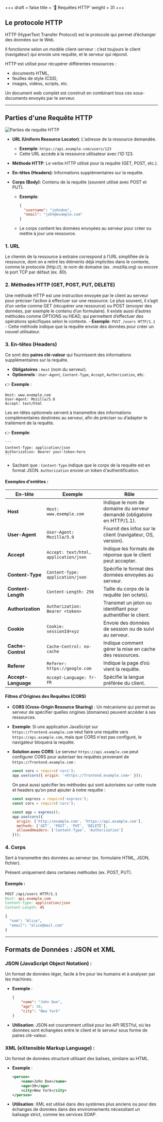 +++
draft = false
title = '📘 Requêtes HTTP'
weight = 31
+++

## **Le protocole HTTP**

HTTP (HyperText Transfer Protocol) est le protocole qui permet d’échanger des données sur le Web.

Il fonctionne selon un modèle client-serveur : c’est toujours le client (navigateur) qui envoie une requête, et le serveur qui répond.

HTTP est utilisé pour récupérer différentes ressources :
- documents HTML,
- feuilles de style (CSS),
- images, vidéos, scripts, etc.

Un document web complet est construit en combinant tous ces sous-documents envoyés par le serveur.

---

## **Parties d'une Requête HTTP**

![Parties de requête HTTP](/420-514/images/parties_http_req.svg)

- **URL (Uniform Resource Locator)**: L'adresse de la ressource demandée.
    - **Exemple**: `https://api.example.com/users/123`
    - Cette URL accède à la ressource utilisateur avec l'ID 123.
- **Méthode HTTP**: Le verbe HTTP utilisé pour la requête (GET, POST, etc.).

- **En-têtes (Headers)**: Informations supplémentaires sur la requête.

- **Corps (Body)**: Contenu de la requête (souvent utilisé avec POST et PUT).
    - **Exemple**:
        
        ```json
        {
          "username": "johndoe",
          "email": "john@example.com"
        }
        ```
        
    - Le corps contient les données envoyées au serveur pour créer ou mettre à jour une ressource.


### 1. URL
Le chemin de la ressource à extraire correspond à l’URL simplifiée de la ressource, dont on a retiré les éléments déjà implicites dans le contexte, comme le protocole (http://), le nom de domaine (ex. .mozilla.org) ou encore le port TCP par défaut (ex. 80).


### 2. Méthodes HTTP (GET, POST, PUT, DELETE)
Une méthode HTTP est une instruction envoyée par le client au serveur pour préciser l’action à effectuer sur une ressource.
Le plus souvent, il s’agit d’un verbe comme GET (récupérer une ressource) ou POST (envoyer des données, par exemple le contenu d’un formulaire).
Il existe aussi d’autres méthodes comme OPTIONS ou HEAD, qui permettent d’effectuer des opérations spécifiques selon le contexte.
    - **Exemple**: `POST /users HTTP/1.1`
    - Cette méthode indique que la requête envoie des données pour créer un nouvel utilisateur.


### 3. En-têtes (Headers)
Ce sont des **paires clé-valeur** qui fournissent des informations supplémentaires sur la requête.

* **Obligatoires** : `Host` (nom du serveur).
* **Optionnels** : `User-Agent`, `Content-Type`, `Accept`, `Authorization`, etc.

👉 **Exemple** :

```
Host: www.exemple.com
User-Agent: Mozilla/5.0
Accept: text/html
```
Les en-têtes optionnels servent à transmettre des informations complémentaires destinées au serveur, afin de préciser ou d’adapter le traitement de la requête.

👉 **Exemple**:
    
    ```
    Content-Type: application/json
    Authorization: Bearer your-token-here
    ```
    
- Sachant que : `Content-Type` indique que le corps de la requête est en format JSON. `Authorization` envoie un token d'authentification.

#### Exemples d'entêtes :
| En-tête             | Exemple                               | Rôle                                                                    |
| ------------------- | ------------------------------------- | ----------------------------------------------------------------------- |
| **Host**            | `Host: www.exemple.com`               | Indique le nom de domaine du serveur demandé (obligatoire en HTTP/1.1). |
| **User-Agent**      | `User-Agent: Mozilla/5.0`             | Fournit des infos sur le client (navigateur, OS, version).              |
| **Accept**          | `Accept: text/html, application/json` | Indique les formats de réponse que le client peut accepter.             |
| **Content-Type**    | `Content-Type: application/json`      | Spécifie le format des données envoyées au serveur.                     |
| **Content-Length**  | `Content-Length: 256`                 | Taille du corps de la requête (en octets).                              |
| **Authorization**   | `Authorization: Bearer <token>`       | Transmet un jeton ou identifiant pour authentifier le client.           |
| **Cookie**          | `Cookie: sessionId=xyz`               | Envoie des données de session ou de suivi au serveur.                   |
| **Cache-Control**   | `Cache-Control: no-cache`             | Indique comment gérer la mise en cache des ressources.                  |
| **Referer**         | `Referer: https://google.com`         | Indique la page d’où vient la requête.                                  |
| **Accept-Language** | `Accept-Language: fr-FR`              | Spécifie la langue préférée du client.                                  |

#### Filtres d'Origines des Requêtes (CORS)

- **CORS (Cross-Origin Resource Sharing)** : Un mécanisme qui permet au serveur de spécifier quelles origines (domaines) peuvent accéder à ses ressources.
- **Exemple**: Si une application JavaScript sur `https://frontend.example.com` veut faire une requête vers `https://api.example.com`, mais que CORS n'est pas configuré, le navigateur bloquera la requête.
- **Solution avec CORS**: Le serveur `https://api.example.com` peut configurer CORS pour autoriser les requêtes provenant de `https://frontend.example.com` :
    
    ```jsx
    const cors = require('cors');
    app.use(cors({ origin: '<https://frontend.example.com>' }));
    ```
    
    On peut aussi spécifier les méthodes qui sont autorisées sur cette route et headers qu’on peut ajouter à notre requête :
    
    ```jsx
    const express = require('express');
    const cors = require('cors');
    
    const app = express();
    app.use(cors({
      origin: ['http://example.com', 'https://api.example.com'],
      methods: ['GET', 'POST', 'PUT', 'DELETE'],
      allowedHeaders: ['Content-Type', 'Authorization']
    }));
    ```

### 4. Corps
Sert à transmettre des données au serveur (ex. formulaire HTML, JSON, fichier).

Présent uniquement dans certaines méthodes (ex. POST, PUT).


#### Exemple :
```makefile
POST /api/users HTTP/1.1
Host: api.exemple.com
Content-Type: application/json
Content-Length: 45

{
  "nom": "Alice",
  "email": "alice@mail.com"
}
```

---

## **Formats de Données : JSON et XML**

### **JSON (JavaScript Object Notation)** : 
Un format de données léger, facile à lire pour les humains et à analyser par les machines.
- **Exemple** :
    
    ```json
    {
        "name": "John Doe",
        "age": 30,
        "city": "New York"
    }
    ```
    
- **Utilisation**: JSON est couramment utilisé pour les API RESTful, où les données sont échangées entre le client et le serveur sous forme de paires clé-valeur.
### **XML (eXtensible Markup Language)** : 
Un format de données structuré utilisant des balises, similaire au HTML.
- **Exemple** :
    
    ```xml
    <person>
        <name>John Doe</name>
        <age>30</age>
        <city>New York</city>
    </person>
    ```
    
- **Utilisation**: XML est utilisé dans des systèmes plus anciens ou pour des échanges de données dans des environnements nécessitant un balisage strict, comme les services SOAP.
